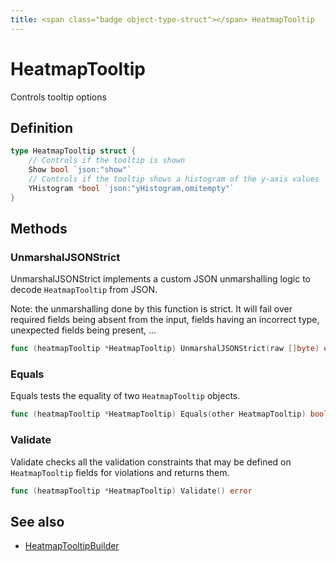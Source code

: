 ```yaml
---
title: <span class="badge object-type-struct"></span> HeatmapTooltip
---
```

# <span class="badge object-type-struct"></span> HeatmapTooltip

Controls tooltip options

## Definition

```go
type HeatmapTooltip struct {
    // Controls if the tooltip is shown
    Show bool `json:"show"`
    // Controls if the tooltip shows a histogram of the y-axis values
    YHistogram *bool `json:"yHistogram,omitempty"`
}
```
## Methods

### <span class="badge object-method"></span> UnmarshalJSONStrict

UnmarshalJSONStrict implements a custom JSON unmarshalling logic to decode `HeatmapTooltip` from JSON.

Note: the unmarshalling done by this function is strict. It will fail over required fields being absent from the input, fields having an incorrect type, unexpected fields being present, …

```go
func (heatmapTooltip *HeatmapTooltip) UnmarshalJSONStrict(raw []byte) error
```

### <span class="badge object-method"></span> Equals

Equals tests the equality of two `HeatmapTooltip` objects.

```go
func (heatmapTooltip *HeatmapTooltip) Equals(other HeatmapTooltip) bool
```

### <span class="badge object-method"></span> Validate

Validate checks all the validation constraints that may be defined on `HeatmapTooltip` fields for violations and returns them.

```go
func (heatmapTooltip *HeatmapTooltip) Validate() error
```

## See also

 * <span class="badge builder"></span> [HeatmapTooltipBuilder](./builder-HeatmapTooltipBuilder.md)

